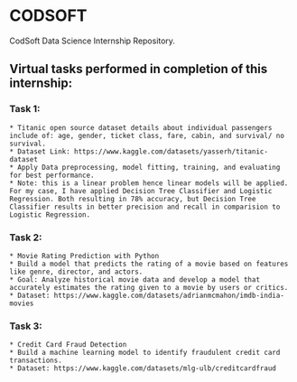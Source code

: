 # CODSOFT
CodSoft Data Science Internship Repository. 

## Virtual tasks performed in completion of this internship:

### Task 1:
    * Titanic open source dataset details about individual passengers include of: age, gender, ticket class, fare, cabin, and survival/ no survival. 
    * Dataset Link: https://www.kaggle.com/datasets/yasserh/titanic-dataset
    * Apply Data preprocessing, model fitting, training, and evaluating for best performance.
    * Note: this is a linear problem hence linear models will be applied. For my case, I have applied Decision Tree Classifier and Logistic Regression. Both resulting in 78% accuracy, but Decision Tree Classifier results in better precision and recall in comparision to Logistic Regression.

### Task 2:
    * Movie Rating Prediction with Python
    * Build a model that predicts the rating of a movie based on features like genre, director, and actors.
    * Goal: Analyze historical movie data and develop a model that accurately estimates the rating given to a movie by users or critics.
    * Dataset: https://www.kaggle.com/datasets/adrianmcmahon/imdb-india-movies

### Task 3:
    * Credit Card Fraud Detection
    * Build a machine learning model to identify fraudulent credit card transactions.
    * Dataset: https://www.kaggle.com/datasets/mlg-ulb/creditcardfraud